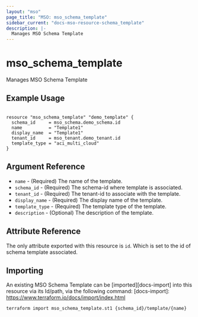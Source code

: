 ```yaml
---
layout: "mso"
page_title: "MSO: mso_schema_template"
sidebar_current: "docs-mso-resource-schema_template"
description: |-
  Manages MSO Schema Template
---
```


# mso_schema_template #

Manages MSO Schema Template

## Example Usage ##

```hcl

resource "mso_schema_template" "demo_template" {
  schema_id     = mso_schema.demo_schema.id
  name          = "Template1"
  display_name  = "Template1"
  tenant_id     = mso_tenant.demo_tenant.id
  template_type = "aci_multi_cloud"
}

```

## Argument Reference ##

* `name` - (Required) The name of the template.
* `schema_id` - (Required) The schema-id where template is associated.
* `tenant_id` - (Required) The tenant-id to associate with the template.
* `display_name` - (Required) The display name of the template.
* `template_type` - (Required) The template type of the template.
* `description` - (Optional) The description of the template.

## Attribute Reference ##

The only attribute exported with this resource is `id`. Which is set to the id of schema template associated.

## Importing ##

An existing MSO Schema Template can be [imported][docs-import] into this resource via its Id/path, via the following command: [docs-import]: <https://www.terraform.io/docs/import/index.html>

```bash
terraform import mso_schema_template.st1 {schema_id}/template/{name}
```

